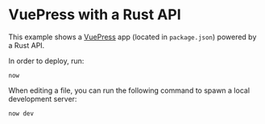 # VuePress with a Rust API

This example shows a [VuePress](https://vuepress.vuejs.org/) app (located in `package.json`) powered by a Rust API.

In order to deploy, run:

```
now
```

When editing a file, you can run the following command to spawn a local development server:

```
now dev
```
